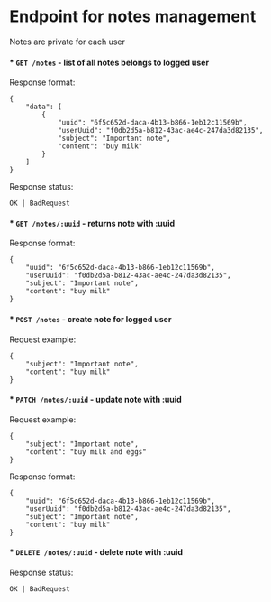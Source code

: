 # Endpoint for notes management

Notes are private for each user

#### * `GET /notes` - list of all notes belongs to logged user

Response format:

    {
        "data": [
            {
                "uuid": "6f5c652d-daca-4b13-b866-1eb12c11569b",
                "userUuid": "f0db2d5a-b812-43ac-ae4c-247da3d82135",
                "subject": "Important note",
                "content": "buy milk"
            }
        ]
    }
    
Response status:
   
    OK | BadRequest
    
#### * `GET /notes/:uuid` - returns note with :uuid

Response format:

    {
        "uuid": "6f5c652d-daca-4b13-b866-1eb12c11569b",
        "userUuid": "f0db2d5a-b812-43ac-ae4c-247da3d82135",
        "subject": "Important note",
        "content": "buy milk"
    }    

#### * `POST /notes` - create note for logged user

Request example:

    {
        "subject": "Important note",
        "content": "buy milk"
    }    
    
#### * `PATCH /notes/:uuid` - update note with :uuid

Request example:

    {
        "subject": "Important note",
        "content": "buy milk and eggs"
    }    

Response format:

    {
        "uuid": "6f5c652d-daca-4b13-b866-1eb12c11569b",
        "userUuid": "f0db2d5a-b812-43ac-ae4c-247da3d82135",
        "subject": "Important note",
        "content": "buy milk"
    }
    
#### * `DELETE /notes/:uuid` - delete note with :uuid
    
Response status:
   
    OK | BadRequest    